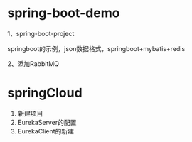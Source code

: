 # spring-boot-demo

1、spring-boot-project 

springboot的示例，json数据格式，springboot+mybatis+redis

2、添加RabbitMQ
# springCloud
1. 新建项目
2. EurekaServer的配置
3. EurekaClient的新建

